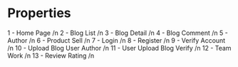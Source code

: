# Properties
1 - Home Page /n 
2 - Blog List /n
3 - Blog Detail /n
4 - Blog Comment /n
5 - Author /n
6 - Product Sell /n
7 - Login /n
8 - Register /n
9 - Verify Account /n
10 - Upload Blog User Author /n
11 - User Upload Blog Verify /n
12 - Team Work /n
13 - Review Rating /n
